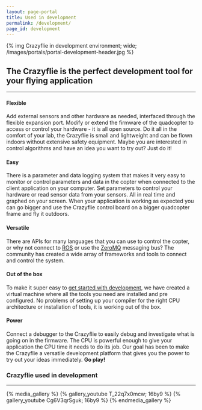 ```yaml
---
layout: page-portal
title: Used in development
permalink: /development/
page_id: development
---
```


{% img Crazyflie in development environment; wide; /images/portals/portal-development-header.jpg %}

## The Crazyflie is the perfect development tool for your flying application
------

#### Flexible
Add external sensors and other hardware as needed, interfaced through the flexible expansion
port. Modify or extend the firmware of the quadcopter to access or control your
hardware - it is all open source. Do it all in the comfort of your lab, the Crazyflie is small and lightweight and can be flown indoors without
extensive safety equipment. Maybe you are interested in control algorithms and have an idea you want to try out? Just do it!

#### Easy
There is a parameter and data logging system that makes it very easy to monitor
or control parameters and data in the copter when connected to the client
application on your computer. Set parameters to control your hardware or
read sensor data from your sensors. All in real time and graphed on your screen.
When your application is working as expected you can go bigger and use the Crazyflie
control board on a bigger quadcopter frame and fly it outdoors.

#### Versatile
There are APIs for many languages that you can use to control the copter, or
why not connect to [ROS](http://www.ros.org/) or use the
[ZeroMQ](http://zeromq.org/) messaging bus? The community has
created a wide array of frameworks and tools to connect and control the system.

#### Out of the box
To make it super easy to [get started with development](/getting-started-with-development/), we have created a
virtual machine where all the tools you need are installed and pre configured.
No problems of setting up your compiler for the right CPU architecture or
installation of tools, it is working out of the box.

#### Power
Connect a debugger to the Crazyflie to easily debug and investigate what is
going on in the firmware. The CPU is powerful enough to give your application the
CPU time it needs to do its job. Our goal has been to make the Crazyflie a versatile development platform that gives you the power to try out your ideas immediately.
**Go play!**

### Crazyflie used in development
---

{% media_gallery %}
{% gallery_youtube T_22q7x0mcw; 16by9 %}
{% gallery_youtube Cg6V3qrSguk; 16by9 %}
{% endmedia_gallery %}
